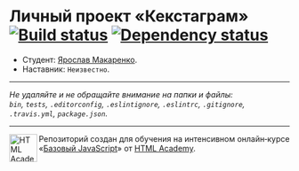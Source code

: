# Личный проект «Кекстаграм» [![Build status][travis-image]][travis-url] [![Dependency status][dependency-image]][dependency-url]

* Студент: [Ярослав Макаренко](https://up.htmlacademy.ru/javascript/8/user/234926).
* Наставник: `Неизвестно`.

---

_Не удаляйте и не обращайте внимание на папки и файлы:_<br>
_`bin`, `tests`, `.editorconfig`, `.eslintignore`, `.eslintrc`, `.gitignore`, `.travis.yml`, `package.json`._

---

<a href="https://htmlacademy.ru/intensive/javascript"><img align="left" width="50" height="50" title="HTML Academy" src="https://up.htmlacademy.ru/static/img/intensive/javascript/logo-for-github.svg"></a>

Репозиторий создан для обучения на интенсивном онлайн‑курсе «[Базовый JavaScript](https://htmlacademy.ru/intensive/javascript)» от [HTML Academy](https://htmlacademy.ru).

[travis-image]: https://travis-ci.org/htmlacademy-javascript/234926-kekstagram.svg?branch=master
[travis-url]: https://travis-ci.org/htmlacademy-javascript/234926-kekstagram
[dependency-image]: https://david-dm.org/htmlacademy-javascript/234926-kekstagram.svg?style=flat-square
[dependency-url]: https://david-dm.org/htmlacademy-javascript/234926-kekstagram
